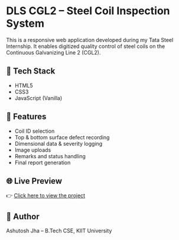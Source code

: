 # DLS CGL2 – Steel Coil Inspection System

This is a responsive web application developed during my Tata Steel Internship. It enables digitized quality control of steel coils on the Continuous Galvanizing Line 2 (CGL2).

## 🔧 Tech Stack
- HTML5
- CSS3
- JavaScript (Vanilla)

## 🚀 Features
- Coil ID selection
- Top & bottom surface defect recording
- Dimensional data & severity logging
- Image uploads
- Remarks and status handling
- Final report generation

## 🌐 Live Preview
👉 [Click here to view the project](https://legendaryslayer.github.io/dls-cgl2-project/)

## 📄 Author
Ashutosh Jha – B.Tech CSE, KIIT University
